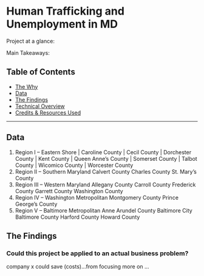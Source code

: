 # Human Trafficking and Unemployment in MD

Project at a glance: 

Main Takeaways: 

## Table of Contents

- [The Why](#data)
- [Data](#data)
- [The Findings](#findings)
- [Technical Overview](#technicaloverview)
- [Credits & Resources Used](#creditsresources)
***

<a id='findings'></a>
## Data

1. Region I – Eastern Shore | Caroline County | Cecil County | Dorchester County | Kent County | Queen Anne’s County | Somerset County | Talbot County | Wicomico County | Worcester County
2. Region II – Southern Maryland Calvert County Charles County St. Mary’s County
3. Region III – Western Maryland Allegany County Carroll County Frederick County Garrett County Washington County
4. Region IV – Washington Metropolitan Montgomery County Prince George’s County
5. Region V – Baltimore Metropolitan Anne Arundel County Baltimore City Baltimore County Harford County Howard County


## The Findings
### Could this project be applied to an actual business problem? 
company x could save (costs)...from focusing more on ...
